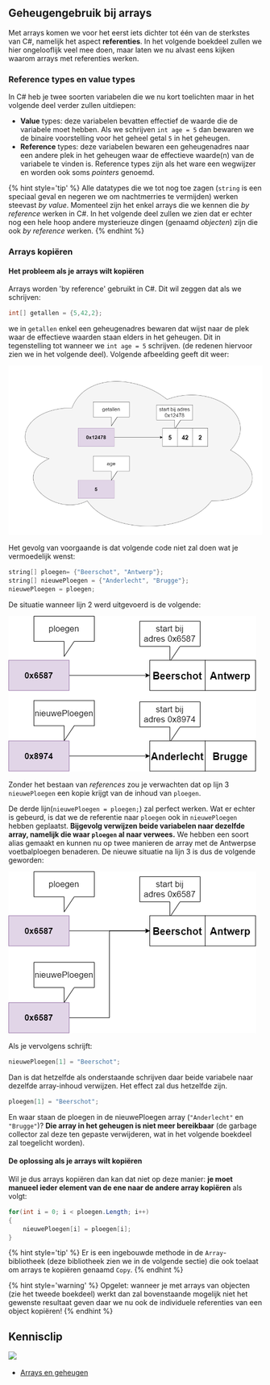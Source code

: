 ## Geheugengebruik bij arrays

Met arrays komen we voor het eerst iets dichter tot één van de sterkstes van C#, namelijk het aspect **referenties**. In het volgende boekdeel zullen we hier ongelooflijk veel mee doen, maar laten we nu alvast eens kijken waarom arrays met referenties werken.

### Reference types en value types

In C# heb je twee soorten variabelen die we nu kort toelichten maar in het volgende deel verder zullen uitdiepen:

* **Value** types: deze variabelen bevatten effectief de waarde die de variabele moet hebben. Als we schrijven ``int age = 5`` dan bewaren we de binaire voorstelling voor het geheel getal ``5`` in het geheugen. 
* **Reference** types: deze variabelen bewaren een geheugenadres naar een andere plek in het geheugen waar de effectieve waarde(n) van de variabele te vinden is. Reference types zijn als het ware een wegwijzer en worden ook soms *pointers* genoemd.

{% hint style='tip' %}
Alle datatypes die we tot nog toe zagen (``string`` is een speciaal geval en negeren we om nachtmerries te vermijden) werken steevast *by value*. Momenteel zijn het enkel arrays die we kennen die *by reference* werken in C#. In het volgende deel zullen we zien dat er echter nog een hele hoop andere mysterieuze dingen (genaamd *objecten*) zijn die ook *by reference* werken.
{% endhint %}

<!---{pagebreak} --->

### Arrays kopiëren

#### Het probleem als je arrays wilt kopiëren
Arrays worden 'by reference' gebruikt in C#. Dit wil zeggen dat als we schrijven:
```java
int[] getallen = {5,42,2};
```

we in ``getallen`` enkel een geheugenadres bewaren dat wijst naar de plek waar de effectieve waarden staan elders in het geheugen. Dit in tegenstelling tot wanneer we ``int age = 5`` schrijven. (de redenen hiervoor zien we in het volgende deel). Volgende afbeelding geeft dit weer:

<!--- {width:80%} --->
![De wolk stelt het werkgeheugen voor. De geheugenadressen zijn willekeurig](../assets/5_arrays/geheugen.png)


Het gevolg van voorgaande is dat volgende code niet zal doen wat je vermoedelijk wenst:

```java
string[] ploegen= {"Beerschot", "Antwerp"};
string[] nieuwePloegen = {"Anderlecht", "Brugge"};
nieuwePloegen = ploegen;
```

<!---{pagebreak} --->

De situatie wanneer lijn 2 werd uitgevoerd is de volgende:
<!--- {width:60%} --->
![Beerschot is de ploeg van't stad ;)](../assets/5_arrays/refbeervoor.png)

Zonder het bestaan van *references* zou je verwachten dat op lijn 3 ``nieuwePloegen`` een kopie krijgt van de inhoud van ``ploegen``. 

De derde lijn(``nieuwePloegen = ploegen;``) zal perfect werken. Wat er echter is gebeurd, is dat we de referentie naar ``ploegen`` ook in ``nieuwePloegen`` hebben geplaatst. **Bijgevolg verwijzen beide variabelen naar dezelfde array, namelijk die waar ``ploegen`` al naar verwees.** We hebben een soort alias gemaakt en kunnen nu op twee manieren de array met de Antwerpse voetbalploegen benaderen. De nieuwe situatie na lijn 3 is dus de volgende geworden:

<!--- {width:60%} --->
![Beerschot is de ploeg van't stad ;)](../assets/5_arrays/refbeer.png)

<!---{pagebreak} --->

Als je vervolgens schrijft:

```java
nieuwePloegen[1] = "Beerschot";
```

Dan is dat hetzelfde als onderstaande schrijven daar beide variabele naar dezelfde array-inhoud verwijzen. Het effect zal dus hetzelfde zijn.

```java
ploegen[1] = "Beerschot";
```

En waar staan de ploegen in de nieuwePloegen array (``"Anderlecht"`` en ``"Brugge"``)? **Die array in het geheugen is niet meer bereikbaar** (de garbage collector zal deze ten gepaste verwijderen, wat in het volgende boekdeel zal toegelicht worden).

#### De oplossing als je arrays wilt kopiëren

Wil je dus arrays kopiëren dan kan dat niet op deze manier: **je moet manueel ieder element van de ene naar de andere array kopiëren** als volgt:

```java
for(int i = 0; i < ploegen.Length; i++)
{
    nieuwePloegen[i] = ploegen[i];
}
```

{% hint style='tip' %}
Er is een ingebouwde methode in de ``Array``-bibliotheek (deze bibliotheek zien we in de volgende sectie) die ook toelaat om arrays te kopiëren genaamd ``Copy``. 
{% endhint %}

{% hint style='warning' %}
Opgelet: wanneer je met arrays van objecten (zie het tweede boekdeel) werkt dan zal bovenstaande mogelijk niet het gewenste resultaat geven daar we nu ook de individuele referenties van een object kopiëren!
{% endhint %}

<!---NOBOOKSTART--->
## Kennisclip
![](../assets/infoclip.png)
* [Arrays en geheugen](https://ap.cloud.panopto.eu/Panopto/Pages/Viewer.aspx?id=1a57ab27-bb21-4bd8-8b37-ac4f00d3cf97)

<!---NOBOOKEND--->
